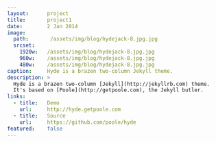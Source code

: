 ```yaml
---
layout:      project
title:       project1
date:        2 Jan 2014
image:
  path:       /assets/img/blog/hydejack-8.jpg.jpg
  srcset:
    1920w:   /assets/img/blog/hydejack-8.jpg.jpg
    960w:    /assets/img/blog/hydejack-8.jpg.jpg
    480w:    /assets/img/blog/hydejack-8.jpg.jpg
caption:     Hyde is a brazen two-column Jekyll theme.
description: >
  Hyde is a brazen two-column [Jekyll](http://jekyllrb.com) theme.
  It's based on [Poole](http://getpoole.com), the Jekyll butler.
links:
  - title:   Demo
    url:     http://hyde.getpoole.com
  - title:   Source
    url:     https://github.com/poole/hyde
featured:    false
---
```


